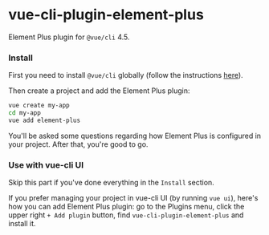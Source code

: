 # vue-cli-plugin-element-plus
Element Plus plugin for `@vue/cli` 4.5.

### Install

First you need to install `@vue/cli` globally (follow the instructions [here](https://cli.vuejs.org/)).

Then create a project and add the Element Plus plugin:

```bash
vue create my-app
cd my-app
vue add element-plus
```

You'll be asked some questions regarding how Element Plus is configured in your project. After that, you're good to go.

### Use with vue-cli UI

Skip this part if you've done everything in the `Install` section.

If you prefer managing your project in vue-cli UI (by running `vue ui`), here's how you can add Element Plus plugin: go to the Plugins menu, click the upper right `+ Add plugin` button, find `vue-cli-plugin-element-plus` and install it.